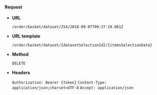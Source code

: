 #### Request

* **URL**

  `/order/basket/dataset/254/2018-09-07T09:37:19.061Z`

* **URL template**

  `/order/basket/dataset/{datasetSelectionId}/{itemsSelectionDate}`

* **Method**

  `DELETE`

* **Headers**

  `Authorization: Bearer {token}`
  `Content-Type: application/json;charset=UTF-8`
  `Accept: application/json`
